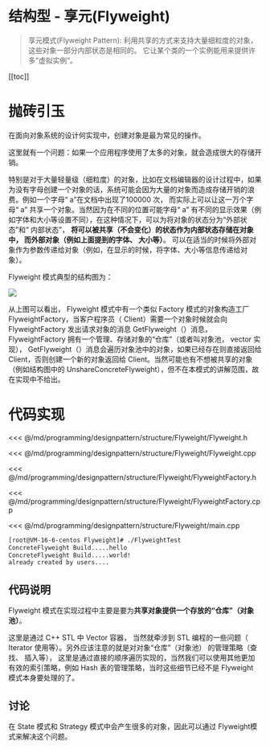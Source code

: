 # 结构型 - 享元(Flyweight)

> 享元模式(Flyweight Pattern): 利用共享的方式来支持大量细粒度的对象，这些对象一部分内部状态是相同的。 它让某个类的一个实例能用来提供许多"虚拟实例"。

​[[toc]]

# 抛砖引玉

在面向对象系统的设计何实现中，创建对象是最为常见的操作。

这里就有一个问题：如果一个应用程序使用了太多的对象，就会造成很大的存储开销。 

特别是对于大量轻量级（细粒度）的对象，比如在文档编辑器的设计过程中，如果为没有字母创建一个对象的话，系统可能会因为大量的对象而造成存储开销的浪费。例如一个字母“ a”在文档中出现了100000 次， 而实际上可以让这一万个字母“ a” 共享一个对象。当然因为在不同的位置可能字母“ a” 有不同的显示效果（例如字体和大小等设置不同），在这种情况下，可以为将对象的状态分为“外部状态”和“ 内部状态”， **将可以被共享（不会变化）的状态作为内部状态存储在对象中， 而外部对象（例如上面提到的字体、 大小等）**。 可以在适当的时候将外部对象作为参数传递给对象（例如，在显示的时候，将字体、大小等信息传递给对象）。

Flyweight 模式典型的结构图为：

![](/_images/programming/designpattern/structure/Flyweight.png)

从上图可以看出， Flyweight 模式中有一个类似 Factory 模式的对象构造工厂FlyweightFactory，当客户程序员（ Client）需要一个对象时候就会向 FlyweightFactory 发出请求对象的消息 GetFlyweight（）消息， FlyweightFactory 拥有一个管理、存储对象的“仓库”（或者叫对象池， vector 实现）， GetFlyweight（）消息会遍历对象池中的对象，如果已经存在则直接返回给 Client，否则创建一个新的对象返回给 Client。当然可能也有不想被共享的对象（例如结构图中的 UnshareConcreteFlyweight），但不在本模式的讲解范围，故在实现中不给出。

# 代码实现

<<< @/md/programming/designpattern/structure/Flyweight/Flyweight.h

<<< @/md/programming/designpattern/structure/Flyweight/Flyweight.cpp

<<< @/md/programming/designpattern/structure/Flyweight/FlyweightFactory.h

<<< @/md/programming/designpattern/structure/Flyweight/FlyweightFactory.cpp

<<< @/md/programming/designpattern/structure/Flyweight/main.cpp

```bash
[root@VM-16-6-centos Flyweight]# ./FlyweightTest
ConcreteFlyweight Build.....hello
ConcreteFlyweight Build.....world!
already created by users....

```

## 代码说明

Flyweight 模式在实现过程中主要是要为**共享对象提供一个存放的“仓库”（对象池）**。

这里是通过 C++ STL 中 Vector 容器， 当然就牵涉到 STL 编程的一些问题（ Iterator 使用等）。另外应该注意的就是对对象“仓库”（对象池） 的管理策略（查找、 插入等）， 这里是通过直接的顺序遍历实现的，当然我们可以使用其他更加有效的索引策略，例如 Hash 表的管理策略，当时这些细节已经不是 Flyweight 模式本身要处理的了。

## 讨论

在 State 模式和 Strategy 模式中会产生很多的对象，因此可以通过 Flyweight模式来解决这个问题。
